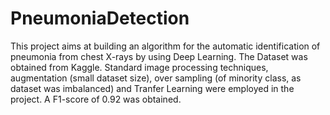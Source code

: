 # PneumoniaDetection
This project aims at building an algorithm for the automatic identification of pneumonia from chest X-rays by using Deep Learning. The Dataset was obtained from Kaggle. 
Standard image processing techniques, augmentation (small dataset size), over sampling (of minority class, as dataset was imbalanced) and Tranfer Learning were employed in the project.
A F1-score of 0.92 was obtained.

